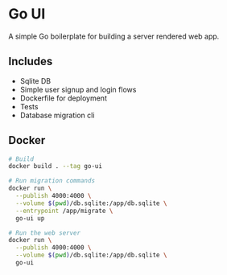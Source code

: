 # Go UI

A simple Go boilerplate for building a server rendered web app.

## Includes

- Sqlite DB
- Simple user signup and login flows
- Dockerfile for deployment
- Tests
- Database migration cli

## Docker

```bash
# Build
docker build . --tag go-ui

# Run migration commands
docker run \
  --publish 4000:4000 \
  --volume $(pwd)/db.sqlite:/app/db.sqlite \
  --entrypoint /app/migrate \
  go-ui up

# Run the web server
docker run \
  --publish 4000:4000 \
  --volume $(pwd)/db.sqlite:/app/db.sqlite \
  go-ui
```